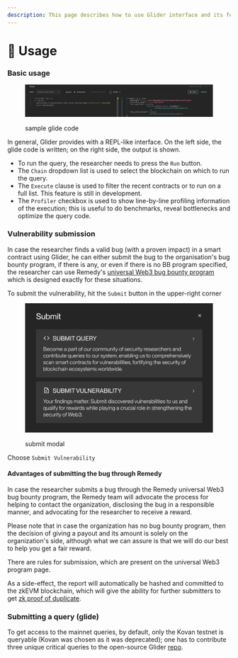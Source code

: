 ```yaml
---
description: This page describes how to use Glider interface and its features
---
```


# 🔧 Usage

### Basic usage

<figure><img src=".gitbook/assets/spaces_vNCyQODNfxkMFwdzKHsZ_uploads_ndHgGKRRGgDJ818bYBXa_image.webp" alt=""><figcaption><p>sample glide code</p></figcaption></figure>

In general, Glider provides with a REPL-like interface. On the left side, the glide code is written; on the right side, the output is shown.&#x20;

* To run the query, the researcher needs to press the `Run` button.
* The `Chain` dropdown list is used to select the blockchain on which to run the query.
* The `Execute` clause is used to filter the recent contracts or to run on a full list. This feature is still in development.
* The `Profiler` checkbox is used to show line-by-line profiling information of the execution; this is useful to do benchmarks, reveal bottlenecks and optimize the query code.

### Vulnerability submission

In case the researcher finds a valid bug (with a proven impact) in a smart contract using Glider, he can either submit the bug to the organisation's bug bounty program, if there is any, or even if there is no BB program specified, the researcher can use Remedy's [universal Web3 bug bounty program ](https://r.xyz/programs)which is designed exactly for these situations.

To submit the vulnerability, hit the `Submit` button in the upper-right corner

<figure><img src=".gitbook/assets/spaces_vNCyQODNfxkMFwdzKHsZ_uploads_p3n7C0nztBBSuVFazOLC_image.webp" alt=""><figcaption><p>submit modal</p></figcaption></figure>

Choose `Submit Vulnerability`

#### Advantages of submitting the bug through Remedy

In case the researcher submits a bug through the Remedy universal Web3 bug bounty program, the Remedy team will advocate the process for helping to contact the organization, disclosing the bug in a responsible manner, and advocating for the researcher to receive a reward.&#x20;

Please note that in case the organization has no bug bounty program, then the decision of giving a payout and its amount is solely on the organization's side, although what we can assure is that we will do our best to help you get a fair reward.&#x20;

There are rules for submission, which are present on the universal Web3 program page.&#x20;

As a side-effect, the report will automatically be hashed and committed to the zkEVM blockchain, which will give the ability for further submitters to get [zk proof of duplicate](https://docs.r.xyz/main/v/zk-proof/).&#x20;

### Submitting a query (glide)

To get access to the mainnet queries, by default, only the Kovan testnet is queryable (Kovan was chosen as it was deprecated); one has to contribute three unique critical queries to the open-source Glider [repo](https://github.com/Hexens/glider-query-db).
